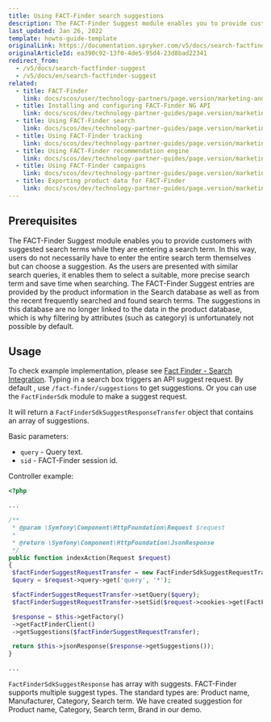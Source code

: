 ```yaml
---
title: Using FACT-Finder search suggestions
description: The FACT-Finder Suggest module enables you to provide customers with suggested search terms while they are entering a search term.
last_updated: Jan 26, 2022
template: howto-guide-template
originalLink: https://documentation.spryker.com/v5/docs/search-factfinder-suggest
originalArticleId: ea390c92-13f0-4de5-95d4-23d8bad22341
redirect_from:
  - /v5/docs/search-factfinder-suggest
  - /v5/docs/en/search-factfinder-suggest
related:
  - title: FACT-Finder
    link: docs/scos/user/technology-partners/page.version/marketing-and-conversion/analytics/fact-finder.html
  - title: Installing and configuring FACT-Finder NG API
    link: docs/scos/dev/technology-partner-guides/page.version/marketing-and-conversion/analytics/fact-finder/installing-and-configuring-the-fact-finder-ng-api.html
  - title: Using FACT-Finder search
    link: docs/scos/dev/technology-partner-guides/page.version/marketing-and-conversion/analytics/fact-finder/using-fact-finder-search.html
  - title: Using FACT-Finder tracking
    link: docs/scos/dev/technology-partner-guides/page.version/marketing-and-conversion/analytics/fact-finder/using-fact-finder-tracking.html
  - title: Using FACT-Finder recommendation engine
    link: docs/scos/dev/technology-partner-guides/page.version/marketing-and-conversion/analytics/fact-finder/using-fact-finder-recommendation-engine.html
  - title: Using FACT-Finder campaigns
    link: docs/scos/dev/technology-partner-guides/page.version/marketing-and-conversion/analytics/fact-finder/using-fact-finder-campaigns.html
  - title: Exporting product data for FACT-Finder
    link: docs/scos/dev/technology-partner-guides/page.version/marketing-and-conversion/analytics/fact-finder/exporting-product-data-for-fact-finder.html
---
```


## Prerequisites

The FACT-Finder Suggest module enables you to provide customers with suggested search terms while they are entering a search term. In this way, users do not necessarily have to enter the entire search term themselves but can choose a suggestion. As the users are presented with similar search queries, it enables them to select a suitable, more precise search term and save time when searching. The FACT-Finder Suggest entries are provided by the product information in the Search database as well as from the recent frequently searched and found search terms. The suggestions in this database are no longer linked to the data in the product database, which is why filtering by attributes (such as category) is unfortunately not possible by default.

## Usage

To check example implementation, please see  [Fact Finder - Search Integration](/docs/scos/user/technology-partners/{{page.version}}/marketing-and-conversion/analytics/fact-finder/fact-finder-search.html). Typing in a search box triggers an API suggest request. By default , use `/fact-finder/suggestions` to get suggestions. Or you can use the `FactFinderSdk` module to make a suggest request.

It will return a `FactFinderSdkSuggestResponseTransfer` object that contains an array of suggestions.

Basic parameters:

* `query` - Query text.
* `sid` - FACT-Finder session id.

Controller example:
```php
<?php

...

/**
 * @param \Symfony\Component\HttpFoundation\Request $request
 *
 * @return \Symfony\Component\HttpFoundation\JsonResponse
 */
public function indexAction(Request $request)
{
 $factFinderSuggestRequestTransfer = new FactFinderSdkSuggestRequestTransfer();
 $query = $request->query->get('query', '*');

 $factFinderSuggestRequestTransfer->setQuery($query);
 $factFinderSuggestRequestTransfer->setSid($request->cookies->get(FactFinderConstants::COOKIE_SID_NAME));

 $response = $this->getFactory()
 ->getFactFinderClient()
 ->getSuggestions($factFinderSuggestRequestTransfer);

 return $this->jsonResponse($response->getSuggestions());
}

...
```

`FactFinderSdkSuggestResponse` has array with suggests. FACT-Finder supports multiple suggest types.
The standard types are: Product name, Manufacturer, Category, Search term. We have created suggestion for Product name, Category, Search term, Brand in our demo.
